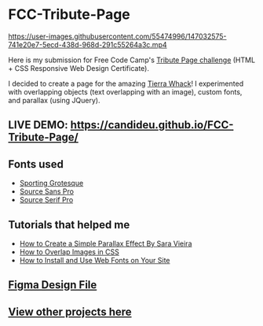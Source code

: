 # FCC-Tribute-Page
https://user-images.githubusercontent.com/55474996/147032575-741e20e7-5ecd-438d-968d-291c55264a3c.mp4


Here is my submission for Free Code Camp's [Tribute Page challenge](https://www.freecodecamp.org/learn/responsive-web-design/responsive-web-design-projects/build-a-tribute-page) (HTML + CSS Responsive Web Design Certificate).

I decided to create a page for the amazing [Tierra Whack](https://www.youtube.com/channel/UC7v_YlS5RVfKPe8sWfN406A)! I experimented with overlapping objects (text overlapping with an image), custom fonts, and parallax (using JQuery).

## LIVE DEMO: https://candideu.github.io/FCC-Tribute-Page/

## Fonts used
- [Sporting Grotesque](https://velvetyne.fr/fonts/sporting-grotesque/)  
- [Source Sans Pro](https://fonts.google.com/specimen/Source+Sans+Pro)  
- [Source Serif Pro](https://fonts.google.com/specimen/Source+Serif+Pro)

## Tutorials that helped me
- [How to Create a Simple Parallax Effect By Sara Vieira](https://www.webdesignerdepot.com/2013/07/how-to-create-a-simple-parallax-effect)  
- [How to Overlap Images in CSS](https://bricampgomez.com/blog/how-to-overlap-images-in-css/)
- [How to Install and Use Web Fonts on Your Site](https://medialoot.com/blog/how-to-use-web-fonts/)

## [Figma Design File](https://www.figma.com/file/Ujovy5AJlb2HpSIYBpUJBI/Tribute-Page?node-id=2%3A6)

## [View other projects here](https://github.com/candideu/Free-Code-Camp-Responsive-Web-Design-Projects)
